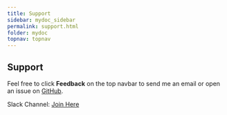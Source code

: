 ```yaml
---
title: Support
sidebar: mydoc_sidebar
permalink: support.html
folder: mydoc
topnav: topnav
---
```


## Support 

Feel free to click **Feedback** on the top navbar to send me an email or open an issue on [GitHub](https://github.com/kruize/autotune/issues).

Slack Channel: [Join Here](https://join.slack.com/t/kruizeworkspace/shared_invite/zt-31jrkfcw3-zPCIHrpf1Az33TCSSeLCQQ)